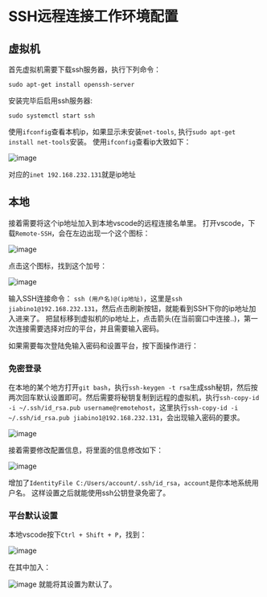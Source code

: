 # SSH远程连接工作环境配置
## 虚拟机
首先虚拟机需要下载ssh服务器，执行下列命令：
```
sudo apt-get install openssh-server
```
安装完毕后启用ssh服务器:
```
sudo systemctl start ssh
```
使用`ifconfig`查看本机ip，如果显示未安装`net-tools`, 执行`sudo apt-get install net-tools`安装。
使用`ifconfig`查看ip大致如下：

![image](https://github.com/JiabinO/Code/assets/154659312/a06e722a-7870-4a8e-8d45-f0224b1d5d1d)

对应的`inet 192.168.232.131`就是ip地址
## 本地
接着需要将这个ip地址加入到本地vscode的远程连接名单里。
打开vscode，下载`Remote-SSH`，会在左边出现一个这个图标：

![image](https://github.com/JiabinO/Code/assets/154659312/2488005e-2834-4bc2-a626-01d63e4ae203)

点击这个图标，找到这个加号：

![image](https://github.com/JiabinO/Code/assets/154659312/133cd2cd-c38e-43ec-8b33-5c16aa84a290)

输入SSH连接命令：
`ssh (用户名)@(ip地址)`，这里是`ssh jiabino1@192.168.232.131`，然后点击刷新按钮，就能看到SSH下你的ip地址加入进来了。
把鼠标移到虚拟机的ip地址上，点击箭头(在当前窗口中连接..)，第一次连接需要选择对应的平台，并且需要输入密码。

如果需要每次登陆免输入密码和设置平台，按下面操作进行：
### 免密登录
在本地的某个地方打开`git bash`，执行`ssh-keygen -t rsa`生成ssh秘钥，然后按两次回车默认设置即可。然后需要将秘钥复制到远程的虚拟机，执行`ssh-copy-id -i ~/.ssh/id_rsa.pub username@remotehost`，这里执行`ssh-copy-id -i ~/.ssh/id_rsa.pub jiabino1@192.168.232.131`，会出现输入密码的要求。

![image](https://github.com/JiabinO/Code/assets/154659312/5f73a47e-29ec-4c27-8c2a-b55a60d2bf9f)

接着需要修改配置信息，将里面的信息修改如下：

![image](https://github.com/JiabinO/Code/assets/154659312/8dbb113c-dca3-4f1c-b2f1-62c9b2b6dd55)

增加了`IdentityFile C:/Users/account/.ssh/id_rsa`，`account`是你本地系统用户名。
这样设置之后就能使用ssh公钥登录免密了。
### 平台默认设置
本地vscode按下`Ctrl + Shift + P`，找到：

![image](https://github.com/JiabinO/Code/assets/154659312/bb75ea34-4125-4150-8bf7-7257fcbd70f9)

在其中加入：

![image](https://github.com/JiabinO/Code/assets/154659312/b24b75da-b805-4f58-a754-16a9b7512364)
就能将其设置为默认了。
